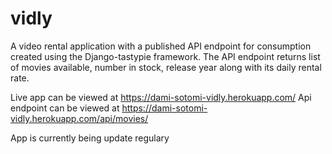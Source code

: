 # vidly

A video rental application with a published API endpoint for consumption created using the Django-tastypie framework.
The API endpoint returns list of movies available, number in stock, release year along with its daily rental rate.

Live app can be viewed at https://dami-sotomi-vidly.herokuapp.com/
Api endpoint can be viewed at https://dami-sotomi-vidly.herokuapp.com/api/movies/

App is currently being update regulary
